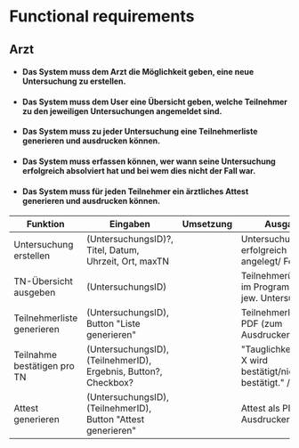 # Functional requirements

## Arzt

- #### Das System muss dem Arzt die Möglichkeit geben, eine neue Untersuchung zu erstellen.

- #### Das System muss dem User eine Übersicht geben, welche Teilnehmer zu den jeweiligen Untersuchungen angemeldet sind.

- #### Das System muss zu jeder Untersuchung eine Teilnehmerliste generieren und ausdrucken können.

- #### Das System muss erfassen können, wer wann seine Untersuchung erfolgreich absolviert hat und bei wem dies nicht der Fall war.

- #### Das System muss für jeden Teilnehmer ein ärztliches Attest generieren und ausdrucken können.

| Funktion                    | Eingaben                                                        | Umsetzung | Ausgabe                                                          | Zeit? |
| --------------------------- | --------------------------------------------------------------- | --------- | ---------------------------------------------------------------- | ----- |
| Untersuchung erstellen      | (UntersuchungsID)?, Titel, Datum, Uhrzeit, Ort, maxTN           |           | Untersuchung erfolgreich angelegt/ Fehler                        |       |
| TN-Übersicht ausgeben       | (UntersuchungsID)                                               |           | Teilnehmerübersicht im Programm zur. jew. Untersuchung           |       |
| Teilnehmerliste generieren  | (UntersuchungsID), Button "Liste generieren"                    |           | Teilnehmerliste als PDF (zum Ausdrucken)                         |       |
| Teilnahme bestätigen pro TN | (UntersuchungsID), (TeilnehmerID), Ergebnis, Button?, Checkbox? |           | "Tauglichkeit für TN X wird bestätigt/nicht bestätigt." / Fehler |       |
| Attest generieren           | (UntersuchungsID), (TeilnehmerID), Button "Attest generieren"   |           | Attest als PDF (zum Ausdrucken)                                  |       |
